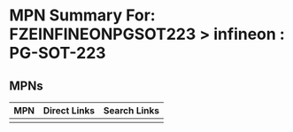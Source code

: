 



# MPN Summary For: FZEINFINEONPGSOT223 > infineon : PG-SOT-223

## MPNs
  

|MPN|Direct Links|Search Links|
| :--- | :--- | :--- |
||||
